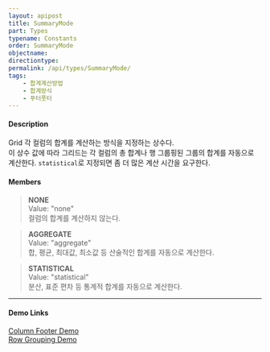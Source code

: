 ```yaml
---
layout: apipost
title: SummaryMode
part: Types
typename: Constants
order: SummaryMode
objectname: 
directiontype: 
permalink: /api/types/SummaryMode/
tags:
    - 합계계산방법
    - 합계방식
    - 푸터풋터
---
```



#### Description

Grid 각 컬럼의 합계를 계산하는 방식을 지정하는 상수다.  
이 상수 값에 따라 그리드는 각 컬럼의 총 합계나 행 그룹핑된 그룹의 합계를 자동으로 계산한다.
`statistical`로 지정되면 좀 더 많은 계산 시간을 요구한다.  

#### Members

> **NONE**  
> Value: "none"  
> 컬럼의 합계를 계산하지 않는다.  

> **AGGREGATE**  
> Value: "aggregate"  
> 합, 평균, 최대값, 최소값 등 산술적인 합계를 자동으로 계산한다.  

> **STATISTICAL**  
> Value: "statistical"  
> 분산, 표준 편차 등 통계적 합계를 자동으로 계산한다.  

---

#### Demo Links

[Column Footer Demo](http://demo.realgrid.net/Demo/ColumnFooter)  
[Row Grouping Demo](http://demo.realgrid.net/Demo/RowGrouping)
